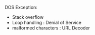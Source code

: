 DOS Exception:
- Stack overflow
- Loop handling : Denial of Service
- malformed characters : URL Decoder

